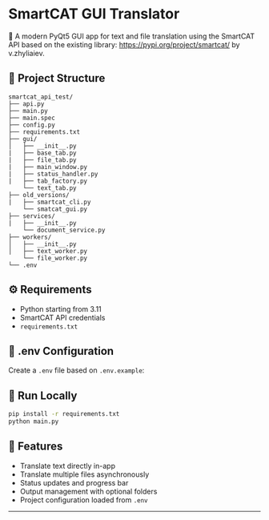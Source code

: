 # SmartCAT GUI Translator

🧠 A modern PyQt5 GUI app for text and file translation using the SmartCAT API based on the existing library: https://pypi.org/project/smartcat/ by v.zhyliaiev.

## 📁 Project Structure

```
smartcat_api_test/
├── api.py
├── main.py
├── main.spec
├── config.py
├── requirements.txt
├── gui/
│   ├── __init__.py
|   ├── base_tab.py
|   ├── file_tab.py
|   ├── main_window.py
|   ├── status_handler.py
|   ├── tab_factory.py
    └── text_tab.py
├── old_versions/
|   ├── smartcat_cli.py
    └── smatcat_gui.py
├── services/
|   ├── __init__.py
    └── document_service.py
├── workers/
│   ├── __init__.py
│   ├── text_worker.py
    └── file_worker.py
└── .env
```

## ⚙️ Requirements

- Python starting from 3.11
- SmartCAT API credentials
- `requirements.txt`

## 🔑 .env Configuration

Create a `.env` file based on `.env.example`:

## 🚀 Run Locally

```bash
pip install -r requirements.txt
python main.py
```

## 📸 Features
- Translate text directly in-app
- Translate multiple files asynchronously
- Status updates and progress bar
- Output management with optional folders
- Project configuration loaded from `.env`

---